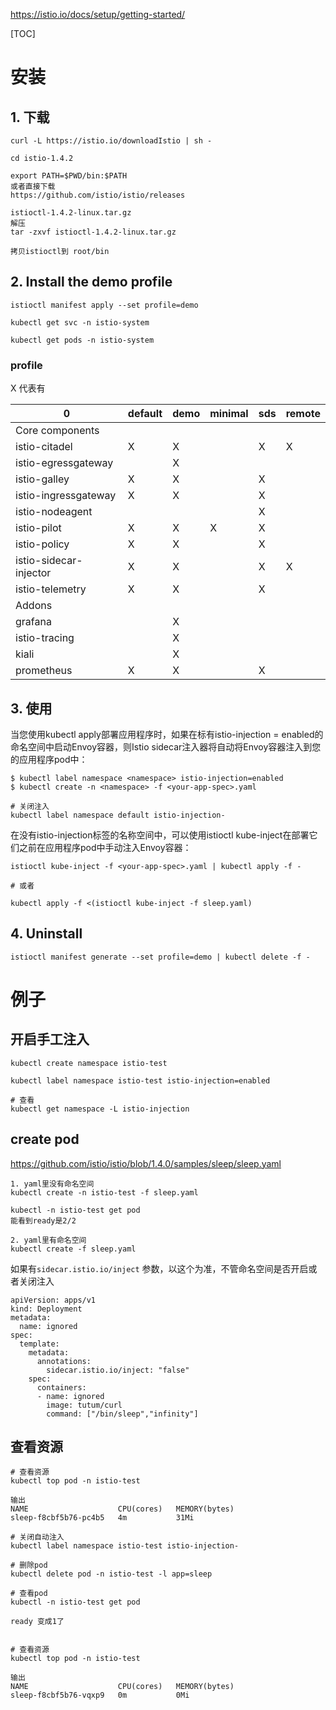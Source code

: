 https://istio.io/docs/setup/getting-started/

<!-- toc -->
[TOC]

# 安装
## 1. 下载
```
curl -L https://istio.io/downloadIstio | sh -

cd istio-1.4.2

export PATH=$PWD/bin:$PATH
或者直接下载
https://github.com/istio/istio/releases

istioctl-1.4.2-linux.tar.gz
解压
tar -zxvf istioctl-1.4.2-linux.tar.gz

拷贝istioctl到 root/bin
```

## 2. Install the demo profile
```
istioctl manifest apply --set profile=demo

kubectl get svc -n istio-system

kubectl get pods -n istio-system
```

### profile

X 代表有

0 |default|	demo|	minimal|	sds|	remote
--|--|--|--|--|--
Core components|
istio-citadel |X|X||X|X
istio-egressgateway ||X
istio-galley|X|X||X
istio-ingressgateway|X|X||X
istio-nodeagent||||X
istio-pilot|X|X|X|X
istio-policy|X|X||X
istio-sidecar-injector|X|X||X|X
istio-telemetry|X|X||X
Addons | |||
grafana||X
istio-tracing||X
kiali||X
prometheus|X|X||X

## 3. 使用
当您使用kubectl apply部署应用程序时，如果在标有istio-injection = enabled的命名空间中启动Envoy容器，则Istio sidecar注入器将自动将Envoy容器注入到您的应用程序pod中：
```
$ kubectl label namespace <namespace> istio-injection=enabled
$ kubectl create -n <namespace> -f <your-app-spec>.yaml

# 关闭注入
kubectl label namespace default istio-injection-
```
在没有istio-injection标签的名称空间中，可以使用istioctl kube-inject在部署它们之前在应用程序pod中手动注入Envoy容器：
```
istioctl kube-inject -f <your-app-spec>.yaml | kubectl apply -f -

# 或者

kubectl apply -f <(istioctl kube-inject -f sleep.yaml)
```

## 4. Uninstall

```
istioctl manifest generate --set profile=demo | kubectl delete -f -
```

# 例子

## 开启手工注入
```
kubectl create namespace istio-test

kubectl label namespace istio-test istio-injection=enabled

# 查看
kubectl get namespace -L istio-injection
```

## create pod
https://github.com/istio/istio/blob/1.4.0/samples/sleep/sleep.yaml

```
1. yaml里没有命名空间
kubectl create -n istio-test -f sleep.yaml

kubectl -n istio-test get pod
能看到ready是2/2

2. yaml里有命名空间
kubectl create -f sleep.yaml

```
如果有`sidecar.istio.io/inject` 参数，以这个为准，不管命名空间是否开启或者关闭注入
```
apiVersion: apps/v1
kind: Deployment
metadata:
  name: ignored
spec:
  template:
    metadata:
      annotations:
        sidecar.istio.io/inject: "false"
    spec:
      containers:
      - name: ignored
        image: tutum/curl
        command: ["/bin/sleep","infinity"]
```

## 查看资源

```
# 查看资源
kubectl top pod -n istio-test

输出
NAME                    CPU(cores)   MEMORY(bytes)   
sleep-f8cbf5b76-pc4b5   4m           31Mi 

# 关闭自动注入
kubectl label namespace istio-test istio-injection-

# 删除pod
kubectl delete pod -n istio-test -l app=sleep

# 查看pod
kubectl -n istio-test get pod

ready 变成1了


# 查看资源
kubectl top pod -n istio-test

输出
NAME                    CPU(cores)   MEMORY(bytes)   
sleep-f8cbf5b76-vqxp9   0m           0Mi
```




